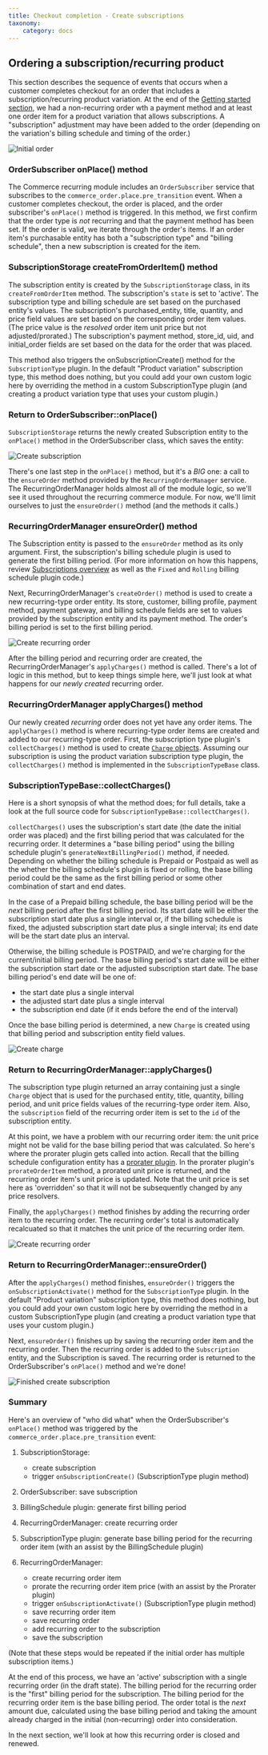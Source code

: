 ```yaml
---
title: Checkout completion - Create subscriptions
taxonomy:
    category: docs
---
```


## Ordering a subscription/recurring product
This section describes the sequence of events that occurs when a customer completes checkout for an order that includes a subscription/recurring product variation. At the end of the [Getting started section](../02.getting-started/docs.md), we had a non-recurring order wth a payment method and at least one order item for a product variation that allows subscriptions. A "subscription" adjustment may have been added to the order (depending on the variation's billing schedule and timing of the order.)

![Initial order](../images/01.initial-order.png)

### OrderSubscriber onPlace() method
The Commerce recurring module includes an `OrderSubscriber` service that subscribes to the `commerce_order.place.pre_transition` event. When a customer completes checkout, the order is placed, and the order subscriber's `onPlace()` method is triggered. In this method, we first confirm that the order type is *not* recurring and that the payment method has been set. If the order is valid, we iterate through the order's items. If an order item's purchasable entity has both a "subscription type" and "billing schedule", then a new subscription is created for the item.

### SubscriptionStorage createFromOrderItem() method
The subscription entity is created by the `SubscriptionStorage` class, in its `createFromOrderItem` method. The subscription's `state` is set to 'active'. The subscription type and billing schedule are set based on the purchased entity's values. The subscription's purchased_entity, title, quantity, and price field values are set based on the corresponding order item values. (The price value is the *resolved* order item unit price but not adjusted/prorated.) The subscription's payment method, store_id, uid, and initial_order fields are set based on the data for the order that was placed. 

This method also triggers the onSubscriptionCreate() method for the `SubscriptionType` plugin. In the default "Product variation" subscription type, this method does nothing, but you could add your own custom logic here by overriding the method in a custom SubscriptionType plugin (and creating a product variation type that uses your custom plugin.)

### Return to OrderSubscriber::onPlace()
`SubscriptionStorage` returns the newly created Subscription entity to the `onPlace()` method in the OrderSubscriber class, which saves the entity: 

![Create subscription](../images/01.create-subscription.png)

There's one last step in the `onPlace()` method, but it's a *BIG* one: a call to the `ensureOrder` method provided by the `RecurringOrderManager` service. The RecurringOrderManager holds almost all of the module logic, so we'll see it used throughout the recurring commerce module. For now, we'll limit ourselves to just the `ensureOrder()` method (and the methods it calls.)

### RecurringOrderManager ensureOrder() method
The Subscription entity is passed to the `ensureOrder` method as its only argument. First, the subscription's billing schedule plugin is used to generate the first billing period. (For more information on how this happens, review [Subscriptions overview](../01.subscriptions-overview/docs.md) as well as the `Fixed` and `Rolling` billing schedule plugin code.) 

Next, RecurringOrderManager's `createOrder()` method is used to create a new recurring-type order entity. Its store, customer, billing profile, payment method, payment gateway, and billing schedule fields are set to values provided by the subscription entity and its payment method. The order's billing period is set to the first billing period.

![Create recurring order](../images/03.create-recurring-order.png)

After the billing period and recurring order are created, the RecurringOrderManager's `applyCharges()` method is called. There's a lot of logic in this method, but to keep things simple here, we'll just look at what happens for our *newly created* recurring order.

### RecurringOrderManager applyCharges() method
Our newly created *recurring* order does not yet have any order items. The `applyCharges()` method is where recurring-type order items are created and added to our recurring-type order. First, the subscription type plugin's `collectCharges()` method is used to create [`Charge` objects](../01.subscriptions-overview/docs.md). Assuming our subscription is using the product variation subscription type plugin, the `collectCharges()` method is implemented in the `SubscriptionTypeBase` class.

### SubscriptionTypeBase::collectCharges()
Here is a short synopsis of what the method does; for full details, take a look at the full source code for `SubscriptionTypeBase::collectCharges()`.

`collectCharges()` uses the subscription's start date (the date the initial order was placed) and the first billing period that was calculated for the recurring order. It determines a "base billing period" using the billing schedule plugin's `generateNextBillingPeriod()` method, if needed. Depending on whether the billing schedule is Prepaid or Postpaid as well as the whether the billing schedule's plugin is fixed or rolling, the base billing period could be the same as the first billing period or some other combination of start and end dates.

In the case of a Prepaid billing schedule, the base billing period will be the *next* billing period after the first billing period. Its start date will be either the subscription start date plus a single interval or, if the billing schedule is fixed, the adjusted subscription start date plus a single interval; its end date will be the start date plus an interval.

Otherwise, the billing schedule is POSTPAID, and we're charging for the current/initial billing period. The base billing period's start date will be either the subscription start date or the adjusted subscription start date. The base billing period's end date will be one of:
* the start date plus a single interval
* the adjusted start date plus a single interval
* the subscription end date (if it ends before the end of the interval)

Once the base billing period is determined, a new `Charge` is created using that billing period and subscription entity field values.

![Create charge](../images/04.create-charge.png)

### Return to RecurringOrderManager::applyCharges()
The subscription type plugin returned an array containing just a single `Charge` object that is used for the purchased entity, title, quantity, billing period, and unit price fields values of the recurring-type order item. Also, the `subscription` field of the recurring order item is set to the `id` of the subscription entity.

At this point, we have a problem with our recurring order item: the unit price might not be valid for the base billing period that was calculated. So here's where the prorater plugin gets called into action. Recall that the billing schedule configuration entity has a [prorater plugin](../01.subscriptions-overview/docs.md). In the prorater plugin's `prorateOrderItem` method, a prorated unit price is returned, and the recurring order item's unit price is updated. Note that the unit price is set here as 'overridden' so that it will not be subsequently changed by any price resolvers.

Finally, the `applyCharges()` method finishes by adding the recurring order item to the recurring order. The recurring order's total is automatically recalcuated so that it matches the unit price of the recurring order item.

![Create recurring order](../images/05.create-recurring-order.png)

### Return to RecurringOrderManager::ensureOrder()
After the `applyCharges()` method finishes, `ensureOrder()` triggers the `onSubscriptionActivate()` method for the `SubscriptionType` plugin. In the default "Product variation" subscription type, this method does nothing, but you could add your own custom logic here by overriding the method in a custom SubscriptionType plugin (and creating a product variation type that uses your custom plugin.)

Next, `ensureOrder()` finishes up by saving the recurring order item and the recurring order. Then the recurring order is added to the `Subscription` entity, and the Subscription is saved. The recurring order is returned to the OrderSubscriber's `onPlace()` method and we're done!

![Finished create subscription](../images/06.finish-create-subscription.png)

### Summary
Here's an overview of "who did what" when the OrderSubscriber's `onPlace()` method was triggered by the `commerce_order.place.pre_transition` event:
1. SubscriptionStorage:
    * create subscription
    * trigger `onSubscriptionCreate()` (SubscriptionType plugin method)

2. OrderSubscriber: save subscription

3. BillingSchedule plugin: generate first billing period

4. RecurringOrderManager: create recurring order

5. SubscriptionType plugin: generate base billing period for the recurring order item (with an assist by the BillingSchedule plugin)

6. RecurringOrderManager:
    * create recurring order item
    * prorate the recurring order item price (with an assist by the Prorater plugin)
    * trigger `onSubscriptionActivate()` (SubscriptionType plugin method)
    * save recurring order item
    * save recurring order
    * add recurring order to the subscription
    * save the subscription

(Note that these steps would be repeated if the initial order has multiple subscription items.)

At the end of this process, we have an 'active' subscription with a single recurring order (in the draft state). The billing period for the recurring order is the "first" billing period for the subscription. The billing period for the recurring order item is the base billing period. The order total is the *next* amount due, calculated using the base billing period and taking the amount already charged in the initial (non-recurring) order into consideration.

In the next section, we'll look at how this recurring order is closed and renewed.


